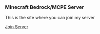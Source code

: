 ### Minecraft Bedrock/MCPE Server

This is the site where you can join my server

[Join Server](https://mc-server.nizaralghifary.my.id)